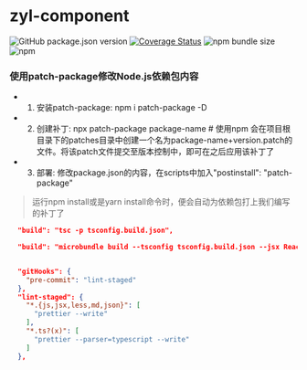 # zyl-component

![GitHub package.json version](https://img.shields.io/github/package-json/v/zhangyanling77/zyl-component)
[![Coverage Status](https://coveralls.io/repos/github/zhangyanling77/zyl-component/badge.svg?branch=master)](https://coveralls.io/github/zhangyanling77/zyl-component?branch=master)
![npm bundle size](https://img.shields.io/bundlephobia/min/zyl-component)
![npm](https://img.shields.io/npm/dt/zyl-component)
<!-- ![GitHub All Releases](https://img.shields.io/github/downloads/zhangyanling77/zyl-component/total) -->
<!-- ![npm](https://img.shields.io/npm/v/zyl-component) -->


### 使用patch-package修改Node.js依赖包内容
- 1. 安装patch-package: npm i patch-package -D
- 2. 创建补丁: npx patch-package package-name   # 使用npm
     会在项目根目录下的patches目录中创建一个名为package-name+version.patch的文件。将该patch文件提交至版本控制中，即可在之后应用该补丁了
- 3. 部署: 修改package.json的内容，在scripts中加入"postinstall": "patch-package"
> 运行npm install或是yarn install命令时，便会自动为依赖包打上我们编写的补丁了


```json
  "build": "tsc -p tsconfig.build.json",
```

```json
  "build": "microbundle build --tsconfig tsconfig.build.json --jsx React.createElement",
```

```json

  "gitHooks": {
    "pre-commit": "lint-staged"
  },
  "lint-staged": {
    "*.{js,jsx,less,md,json}": [
      "prettier --write"
    ],
    "*.ts?(x)": [
      "prettier --parser=typescript --write"
    ]
  },
```

